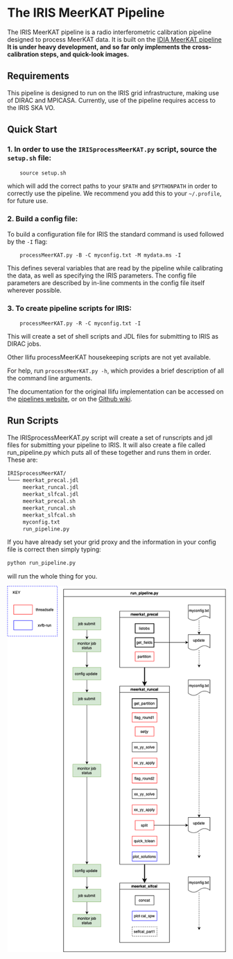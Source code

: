 
# The IRIS MeerKAT Pipeline

The IRIS MeerKAT pipeline is a radio interferometric calibration pipeline designed to process MeerKAT data. It is built on the [IDIA MeerKAT pipeline](https://github.com/idia-astro/pipelines) **It is under heavy development, and so far only implements the cross-calibration steps, and quick-look images.**

## Requirements

This pipeline is designed to run on the IRIS grid infrastructure, making use of DIRAC and MPICASA. Currently, use of the pipeline requires access to the IRIS SKA VO.

## Quick Start

### 1. In order to use the `IRISprocessMeerKAT.py` script, source the `setup.sh` file:

        source setup.sh

which will add the correct paths to your `$PATH` and `$PYTHONPATH` in order to correctly use the pipeline. We recommend you add this to your `~/.profile`, for future use.

### 2. Build a config file:

To build a configuration file for IRIS the standard command is used followed by the `-I` flag:

        processMeerKAT.py -B -C myconfig.txt -M mydata.ms -I

This defines several variables that are read by the pipeline while calibrating the data, as well as specifying the IRIS parameters. The config file parameters are described by in-line comments in the config file itself wherever possible.

### 3. To create pipeline scripts for IRIS:

        processMeerKAT.py -R -C myconfig.txt -I

This will create a set of shell scripts and JDL files for submitting to IRIS as DIRAC jobs.

Other Ilifu processMeerKAT housekeeping scripts are not yet available.

For help, run `processMeerKAT.py -h`, which provides a brief description of all the command line arguments.

The documentation for the original Ilifu implementation can be accessed on the [pipelines website](https://idia-pipelines.github.io/docs/processMeerKAT), or on the [Github wiki](https://github.com/idia-astro/pipelines/wiki).

## Run Scripts

The IRISprocessMeerKAT.py script will create a set of runscripts and jdl files for submitting your pipeline to IRIS. It will also create a file called run_pipeline.py which puts all of these together and runs them in order. These are:

```
IRISprocessMeerKAT/
└─── meerkat_precal.jdl
     meerkat_runcal.jdl
     meerkat_slfcal.jdl
     meerkat_precal.sh
     meerkat_runcal.sh
     meerkat_slfcal.sh
     myconfig.txt
     run_pipeline.py
```

If you have already set your grid proxy and the information in your config file is correct then simply typing:

```bash
python run_pipeline.py
```

will run the whole thing for you.

![](/media/IRISprocessMeerKAT.png)
